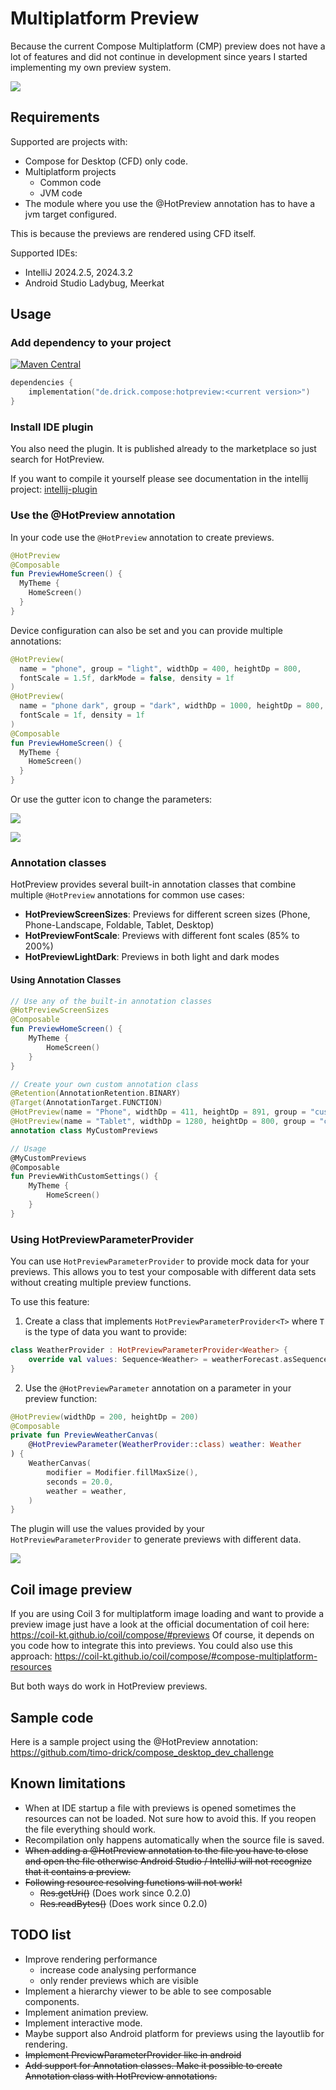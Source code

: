 # Multiplatform Preview

Because the current Compose Multiplatform (CMP) preview does not have a lot of features and did not continue in development since years I started implementing my own preview system.

![](screenshots/compose_dev_challenge_home_screen.png)

## Requirements

Supported are projects with:

- Compose for Desktop (CFD) only code.
- Multiplatform projects
    - Common code
    - JVM code
- The module where you use the @HotPreview annotation has to have a jvm target configured.

This is because the previews are rendered using CFD itself.

Supported IDEs:

- IntelliJ 2024.2.5, 2024.3.2
- Android Studio Ladybug, Meerkat

## Usage

### Add dependency to your project

[![Maven Central](https://img.shields.io/maven-central/v/de.drick.compose/hotpreview.svg)](https://mvnrepository.com/artifact/de.drick.compose/hotpreview)

```kotlin
dependencies {
    implementation("de.drick.compose:hotpreview:<current version>")
}
```

### Install IDE plugin

You also need the plugin. It is published already to the  marketplace so just search for HotPreview.

If you want to compile it yourself please see documentation in the intellij project:
[intellij-plugin](intellij-plugin/README.md)

### Use the @HotPreview annotation

In your code use the `@HotPreview` annotation to create previews.

```kotlin
@HotPreview
@Composable
fun PreviewHomeScreen() {
  MyTheme {
    HomeScreen()
  }
}
```

Device configuration can also be set and you can provide multiple annotations:

```kotlin
@HotPreview(
  name = "phone", group = "light", widthDp = 400, heightDp = 800, 
  fontScale = 1.5f, darkMode = false, density = 1f
)
@HotPreview(
  name = "phone dark", group = "dark", widthDp = 1000, heightDp = 800,
  fontScale = 1f, density = 1f
)
@Composable
fun PreviewHomeScreen() {
  MyTheme {
    HomeScreen()
  }
}
```

Or use the gutter icon to change the parameters:

![](screenshots/gutter_icon_sample_a.png)

![](screenshots/gutter_icon_sample_b.png)

### Annotation classes

HotPreview provides several built-in annotation classes that combine multiple `@HotPreview` annotations for common use cases:

- **HotPreviewScreenSizes**: Previews for different screen sizes (Phone, Phone-Landscape, Foldable, Tablet, Desktop)
- **HotPreviewFontScale**: Previews with different font scales (85% to 200%)
- **HotPreviewLightDark**: Previews in both light and dark modes

#### Using Annotation Classes

```kotlin
// Use any of the built-in annotation classes
@HotPreviewScreenSizes
@Composable
fun PreviewHomeScreen() {
    MyTheme {
        HomeScreen()
    }
}

// Create your own custom annotation class
@Retention(AnnotationRetention.BINARY)
@Target(AnnotationTarget.FUNCTION)
@HotPreview(name = "Phone", widthDp = 411, heightDp = 891, group = "custom")
@HotPreview(name = "Tablet", widthDp = 1280, heightDp = 800, group = "custom")
annotation class MyCustomPreviews

// Usage
@MyCustomPreviews
@Composable
fun PreviewWithCustomSettings() {
    MyTheme {
        HomeScreen()
    }
}
```



### Using HotPreviewParameterProvider

You can use `HotPreviewParameterProvider` to provide mock data for your previews. This allows you to test your composable with different data sets without creating multiple preview functions.

To use this feature:

1. Create a class that implements `HotPreviewParameterProvider<T>` where `T` is the type of data you want to provide:

```kotlin
class WeatherProvider : HotPreviewParameterProvider<Weather> {
    override val values: Sequence<Weather> = weatherForecast.asSequence()
}
```

2. Use the `@HotPreviewParameter` annotation on a parameter in your preview function:

```kotlin
@HotPreview(widthDp = 200, heightDp = 200)
@Composable
private fun PreviewWeatherCanvas(
    @HotPreviewParameter(WeatherProvider::class) weather: Weather
) {
    WeatherCanvas(
        modifier = Modifier.fillMaxSize(),
        seconds = 20.0,
        weather = weather,
    )
}
```

The plugin will use the values provided by your `HotPreviewParameterProvider` to generate previews with different data.

![](screenshots/hotpreview_parameter_provider_sample.png)

## Coil image preview

If you are using Coil 3 for multiplatform image loading and want to provide a preview image just have a look at the official documentation of coil here: https://coil-kt.github.io/coil/compose/#previews
Of course, it depends on you code how to integrate this into previews. You could also use this approach: https://coil-kt.github.io/coil/compose/#compose-multiplatform-resources

But both ways do work in HotPreview previews.


## Sample code

Here is a sample project using the @HotPreview annotation:
https://github.com/timo-drick/compose_desktop_dev_challenge


## Known limitations

- When at IDE startup a file with previews is opened sometimes the resources can not be loaded. Not sure how to avoid this. If you reopen the file everything should work.
- Recompilation only happens automatically when the source file is saved.
- ~~When adding a @HotPreview annotation to the file you have to close and open the file otherwise Android Studio / IntelliJ will not recognize that it contains a preview.~~
- ~~Following resource resolving functions will not work!~~
  - ~~Res.getUri()~~ (Does work since 0.2.0)
  - ~~Res.readBytes()~~ (Does work since 0.2.0)

## TODO list

- Improve rendering performance
  - increase code analysing performance
  - only render previews which are visible
- Implement a hierarchy viewer to be able to see composable components.
- Implement animation preview.
- Implement interactive mode.
- Maybe support also Android platform for previews using the layoutlib for rendering.
- ~~Implement PreviewParameterProvider like in android~~
- ~~Add support for Annotation classes. Make it possible to create Annotation class with HotPreview annotations.~~
